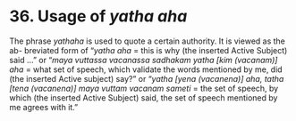 # **36. Usage of** *yatha aha* 
    
 The phrase *yathaha* is used to quote a certain authority. It is viewed as the ab-
breviated form of “*yatha aha* = this is why (the inserted Active Subject) said ...” or 
“*maya vuttassa vacanassa sadhakam yatha [kim (vacanam)] aha* = what set of speech, 
which validate the words mentioned by me, did (the inserted Active subject) say?” or 
“*yatha [yena (vacanena)] aha, tatha [tena (vacanena)] maya vuttam vacanam sameti* = 
the set of speech, by which (the inserted Active Subject) said, the set of speech 
mentioned by me agrees with it.” 
